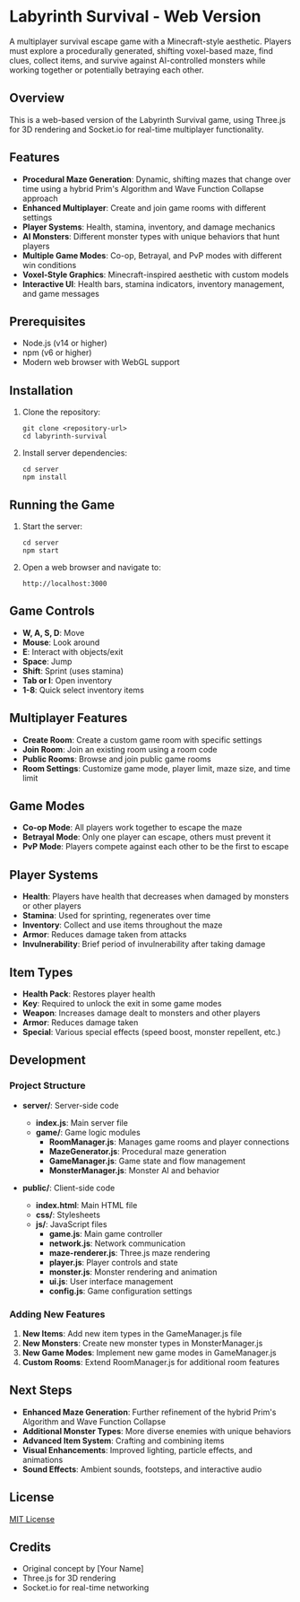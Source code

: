 # Labyrinth Survival - Web Version

A multiplayer survival escape game with a Minecraft-style aesthetic. Players must explore a procedurally generated, shifting voxel-based maze, find clues, collect items, and survive against AI-controlled monsters while working together or potentially betraying each other.

## Overview

This is a web-based version of the Labyrinth Survival game, using Three.js for 3D rendering and Socket.io for real-time multiplayer functionality.

## Features

- **Procedural Maze Generation**: Dynamic, shifting mazes that change over time using a hybrid Prim's Algorithm and Wave Function Collapse approach
- **Enhanced Multiplayer**: Create and join game rooms with different settings
- **Player Systems**: Health, stamina, inventory, and damage mechanics
- **AI Monsters**: Different monster types with unique behaviors that hunt players
- **Multiple Game Modes**: Co-op, Betrayal, and PvP modes with different win conditions
- **Voxel-Style Graphics**: Minecraft-inspired aesthetic with custom models
- **Interactive UI**: Health bars, stamina indicators, inventory management, and game messages

## Prerequisites

- Node.js (v14 or higher)
- npm (v6 or higher)
- Modern web browser with WebGL support

## Installation

1. Clone the repository:
   ```
   git clone <repository-url>
   cd labyrinth-survival
   ```

2. Install server dependencies:
   ```
   cd server
   npm install
   ```

## Running the Game

1. Start the server:
   ```
   cd server
   npm start
   ```

2. Open a web browser and navigate to:
   ```
   http://localhost:3000
   ```

## Game Controls

- **W, A, S, D**: Move
- **Mouse**: Look around
- **E**: Interact with objects/exit
- **Space**: Jump
- **Shift**: Sprint (uses stamina)
- **Tab or I**: Open inventory
- **1-8**: Quick select inventory items

## Multiplayer Features

- **Create Room**: Create a custom game room with specific settings
- **Join Room**: Join an existing room using a room code
- **Public Rooms**: Browse and join public game rooms
- **Room Settings**: Customize game mode, player limit, maze size, and time limit

## Game Modes

- **Co-op Mode**: All players work together to escape the maze
- **Betrayal Mode**: Only one player can escape, others must prevent it
- **PvP Mode**: Players compete against each other to be the first to escape

## Player Systems

- **Health**: Players have health that decreases when damaged by monsters or other players
- **Stamina**: Used for sprinting, regenerates over time
- **Inventory**: Collect and use items throughout the maze
- **Armor**: Reduces damage taken from attacks
- **Invulnerability**: Brief period of invulnerability after taking damage

## Item Types

- **Health Pack**: Restores player health
- **Key**: Required to unlock the exit in some game modes
- **Weapon**: Increases damage dealt to monsters and other players
- **Armor**: Reduces damage taken
- **Special**: Various special effects (speed boost, monster repellent, etc.)

## Development

### Project Structure

- **server/**: Server-side code
  - **index.js**: Main server file
  - **game/**: Game logic modules
    - **RoomManager.js**: Manages game rooms and player connections
    - **MazeGenerator.js**: Procedural maze generation
    - **GameManager.js**: Game state and flow management
    - **MonsterManager.js**: Monster AI and behavior

- **public/**: Client-side code
  - **index.html**: Main HTML file
  - **css/**: Stylesheets
  - **js/**: JavaScript files
    - **game.js**: Main game controller
    - **network.js**: Network communication
    - **maze-renderer.js**: Three.js maze rendering
    - **player.js**: Player controls and state
    - **monster.js**: Monster rendering and animation
    - **ui.js**: User interface management
    - **config.js**: Game configuration settings

### Adding New Features

1. **New Items**: Add new item types in the GameManager.js file
2. **New Monsters**: Create new monster types in MonsterManager.js
3. **New Game Modes**: Implement new game modes in GameManager.js
4. **Custom Rooms**: Extend RoomManager.js for additional room features

## Next Steps

- **Enhanced Maze Generation**: Further refinement of the hybrid Prim's Algorithm and Wave Function Collapse
- **Additional Monster Types**: More diverse enemies with unique behaviors
- **Advanced Item System**: Crafting and combining items
- **Visual Enhancements**: Improved lighting, particle effects, and animations
- **Sound Effects**: Ambient sounds, footsteps, and interactive audio

## License

[MIT License](LICENSE)

## Credits

- Original concept by [Your Name]
- Three.js for 3D rendering
- Socket.io for real-time networking 